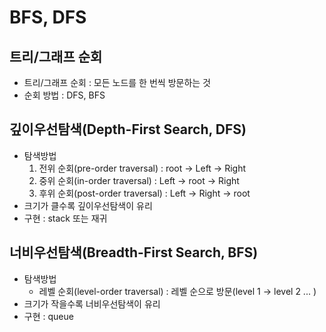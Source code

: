 # **BFS, DFS**

## **트리/그래프 순회**

-   트리/그래프 순회 : 모든 노드를 한 번씩 방문하는 것
-   순회 방법 : DFS, BFS

## **깊이우선탐색(Depth-First Search, DFS)**
-   탐색방법
    1.  전위 순회(pre-order traversal) : root → Left → Right
    2.  중위 순회(in-order traversal) : Left → root → Right
    3.  후위 순회(post-order traversal) : Left → Right → root
-   크기가 클수록 깊이우선탐색이 유리
-   구현 : stack 또는 재귀

## **너비우선탐색(Breadth-First Search, BFS)**
-   탐색방법
    -   레벨 순회(level-order traversal) : 레벨 순으로 방문(level 1 → level 2 ... )
-   크기가 작을수록 너비우선탐색이 유리
-   구현 : queue